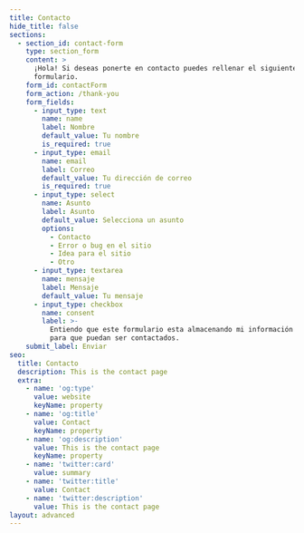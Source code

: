 ```yaml
---
title: Contacto
hide_title: false
sections:
  - section_id: contact-form
    type: section_form
    content: >
      ¡Hola! Si deseas ponerte en contacto puedes rellenar el siguiente
      formulario.
    form_id: contactForm
    form_action: /thank-you
    form_fields:
      - input_type: text
        name: name
        label: Nombre
        default_value: Tu nombre
        is_required: true
      - input_type: email
        name: email
        label: Correo
        default_value: Tu dirección de correo
        is_required: true
      - input_type: select
        name: Asunto
        label: Asunto
        default_value: Selecciona un asunto
        options:
          - Contacto
          - Error o bug en el sitio
          - Idea para el sitio
          - Otro
      - input_type: textarea
        name: mensaje
        label: Mensaje
        default_value: Tu mensaje
      - input_type: checkbox
        name: consent
        label: >-
          Entiendo que este formulario esta almacenando mi información enviada
          para que puedan ser contactados.
    submit_label: Enviar
seo:
  title: Contacto
  description: This is the contact page
  extra:
    - name: 'og:type'
      value: website
      keyName: property
    - name: 'og:title'
      value: Contact
      keyName: property
    - name: 'og:description'
      value: This is the contact page
      keyName: property
    - name: 'twitter:card'
      value: summary
    - name: 'twitter:title'
      value: Contact
    - name: 'twitter:description'
      value: This is the contact page
layout: advanced
---
```

